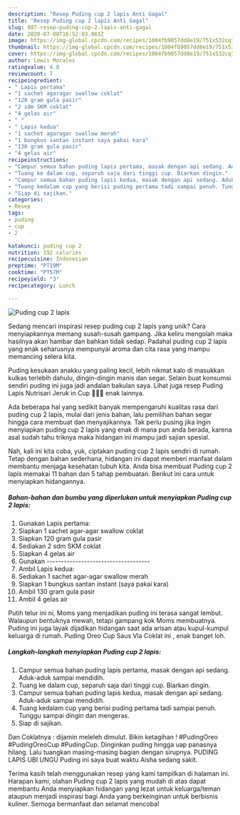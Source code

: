 ```yaml
---
description: "Resep Puding cup 2 lapis Anti Gagal"
title: "Resep Puding cup 2 lapis Anti Gagal"
slug: 987-resep-puding-cup-2-lapis-anti-gagal
date: 2020-07-08T16:52:03.061Z
image: https://img-global.cpcdn.com/recipes/1004fb9057dd8e19/751x532cq70/puding-cup-2-lapis-foto-resep-utama.jpg
thumbnail: https://img-global.cpcdn.com/recipes/1004fb9057dd8e19/751x532cq70/puding-cup-2-lapis-foto-resep-utama.jpg
cover: https://img-global.cpcdn.com/recipes/1004fb9057dd8e19/751x532cq70/puding-cup-2-lapis-foto-resep-utama.jpg
author: Lewis Morales
ratingvalue: 4.8
reviewcount: 7
recipeingredient:
- " Lapis pertama"
- "1 sachet agaragar swallow coklat"
- "120 gram gula pasir"
- "2 sdm SKM coklat"
- "4 gelas air"
- " "
- " Lapis kedua"
- "1 sachet agaragar swallow merah"
- "1 bungkus santan instant saya pakai kara"
- "130 gram gula pasir"
- "4 gelas air"
recipeinstructions:
- "Campur semua bahan puding lapis pertama, masak dengan api sedang. Aduk-aduk sampai mendidih."
- "Tuang ke dalam cup, separuh saja dari tinggi cup. Biarkan dingin."
- "Campur semua bahan puding lapis kedua, masak dengan api sedang. Aduk-aduk sampai mendidih."
- "Tuang kedalam cup yang berisi puding pertama tadi sampai penuh. Tunggu sampai dingin dan mengeras."
- "Siap di sajikan."
categories:
- Resep
tags:
- puding
- cup
- 2

katakunci: puding cup 2 
nutrition: 192 calories
recipecuisine: Indonesian
preptime: "PT19M"
cooktime: "PT57M"
recipeyield: "3"
recipecategory: Lunch

---
```



![Puding cup 2 lapis](https://img-global.cpcdn.com/recipes/1004fb9057dd8e19/751x532cq70/puding-cup-2-lapis-foto-resep-utama.jpg)

Sedang mencari inspirasi resep puding cup 2 lapis yang unik? Cara menyiapkannya memang susah-susah gampang. Jika keliru mengolah maka hasilnya akan hambar dan bahkan tidak sedap. Padahal puding cup 2 lapis yang enak seharusnya mempunyai aroma dan cita rasa yang mampu memancing selera kita.

Puding kesukaan anakku yang paling kecil, lebih nikmat kalo di masukkan kulkas terlebih dahulu, dingin-dingin manis dan segar. Selain buat konsumsi sendiri puding ini juga jadi andalan bakulan saya. Lihat juga resep Puding Lapis Nutrisari Jeruk in Cup 🍮🍮🍮 enak lainnya.

Ada beberapa hal yang sedikit banyak mempengaruhi kualitas rasa dari puding cup 2 lapis, mulai dari jenis bahan, lalu pemilihan bahan segar hingga cara membuat dan menyajikannya. Tak perlu pusing jika ingin menyiapkan puding cup 2 lapis yang enak di mana pun anda berada, karena asal sudah tahu triknya maka hidangan ini mampu jadi sajian spesial.


Nah, kali ini kita coba, yuk, ciptakan puding cup 2 lapis sendiri di rumah. Tetap dengan bahan sederhana, hidangan ini dapat memberi manfaat dalam membantu menjaga kesehatan tubuh kita. Anda bisa membuat Puding cup 2 lapis memakai 11 bahan dan 5 tahap pembuatan. Berikut ini cara untuk menyiapkan hidangannya.

<!--inarticleads1-->

##### Bahan-bahan dan bumbu yang diperlukan untuk menyiapkan Puding cup 2 lapis:

1. Gunakan  Lapis pertama:
1. Siapkan 1 sachet agar-agar swallow coklat
1. Siapkan 120 gram gula pasir
1. Sediakan 2 sdm SKM coklat
1. Siapkan 4 gelas air
1. Gunakan  ------------------------------------
1. Ambil  Lapis kedua:
1. Sediakan 1 sachet agar-agar swallow merah
1. Siapkan 1 bungkus santan instant (saya pakai kara)
1. Ambil 130 gram gula pasir
1. Ambil 4 gelas air


Putih telur ini ni, Moms yang menjadikan puding ini terasa sangat lembut. Walaupun bentuknya mewah, tetapi gampang kok Moms membuatnya. Puding ini juga layak dijadikan hidangan saat ada arisan atau kupul-kumpul keluarga di rumah. Puding Oreo Cup Saus Vla Coklat ini , enak banget loh. 

<!--inarticleads2-->

##### Langkah-langkah menyiapkan Puding cup 2 lapis:

1. Campur semua bahan puding lapis pertama, masak dengan api sedang. Aduk-aduk sampai mendidih.
1. Tuang ke dalam cup, separuh saja dari tinggi cup. Biarkan dingin.
1. Campur semua bahan puding lapis kedua, masak dengan api sedang. Aduk-aduk sampai mendidih.
1. Tuang kedalam cup yang berisi puding pertama tadi sampai penuh. Tunggu sampai dingin dan mengeras.
1. Siap di sajikan.


Dan Coklatnya : dijamin meleleh dimulut. Bikin ketagihan ! #PudingOreo #PudingOreoCup #PudingCup. Dinginkan puding hingga uap panasnya hilang. Lalu tuangkan masing-masing bagian dengan sirupnya. PUDING LAPIS UBI UNGU Puding ini saya buat waktu Aisha sedang sakit. 

Terima kasih telah menggunakan resep yang kami tampilkan di halaman ini. Harapan kami, olahan Puding cup 2 lapis yang mudah di atas dapat membantu Anda menyiapkan hidangan yang lezat untuk keluarga/teman ataupun menjadi inspirasi bagi Anda yang berkeinginan untuk berbisnis kuliner. Semoga bermanfaat dan selamat mencoba!
